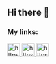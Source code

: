 ## Hi there 👋

### My links:


<a href="https://hh.ru/resume/6c646829ff08f4e8e20039ed1f487639793435">
  <img width="30px" src="https://upload.wikimedia.org/wikipedia/commons/7/79/HeadHunter_logo.png" alt="https://upload.wikimedia.org/wikipedia/commons/7/79/HeadHunter_logo.png" />
</a> 
<a href="https://t.me/evyz4">
  <img width="30px" src="https://upload.wikimedia.org/wikipedia/commons/thumb/8/82/Telegram_logo.svg/1024px-Telegram_logo.svg.png" alt="https://upload.wikimedia.org/wikipedia/commons/thumb/8/82/Telegram_logo.svg/1024px-Telegram_logo.svg.png" />
</a>

<a href="mailto:antonovy04@mail.ru">
  <img width="30px" src="https://img2.freepng.ru/20180407/eye/kisspng-email-iphone-outlook-com-yahoo-mail-gmail-blue-technology-5ac886348320d1.0860473015230909965371.jpg" alt="https://img2.freepng.ru/20180407/eye/kisspng-email-iphone-outlook-com-yahoo-mail-gmail-blue-technology-5ac886348320d1.0860473015230909965371.jpg" />
</a>


